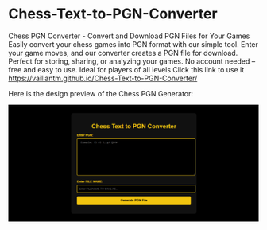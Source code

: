 # Chess-Text-to-PGN-Converter
Chess PGN Converter - Convert and Download PGN Files for Your Games  Easily convert your chess games into PGN format with our simple tool. Enter your game moves, and our converter creates a PGN file for download. Perfect for storing, sharing, or analyzing your games. No account needed – free and easy to use. Ideal for players of all levels
Click this link to use it https://vaillantm.github.io/Chess-Text-to-PGN-Converter/

Here is the design preview of the Chess PGN Generator:

![Design Preview](https://github.com/vaillantm/Chess-Text-to-PGN-Converter/raw/main/gui.PNG)

